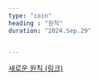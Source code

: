 ```yaml
---
type: "coin"
heading : "원칙"
duration: "2024.Sep.29"


---
```

 



[새로운 원칙 (링크)](/todo/images/principle_2024-09-29.jpeg)  

